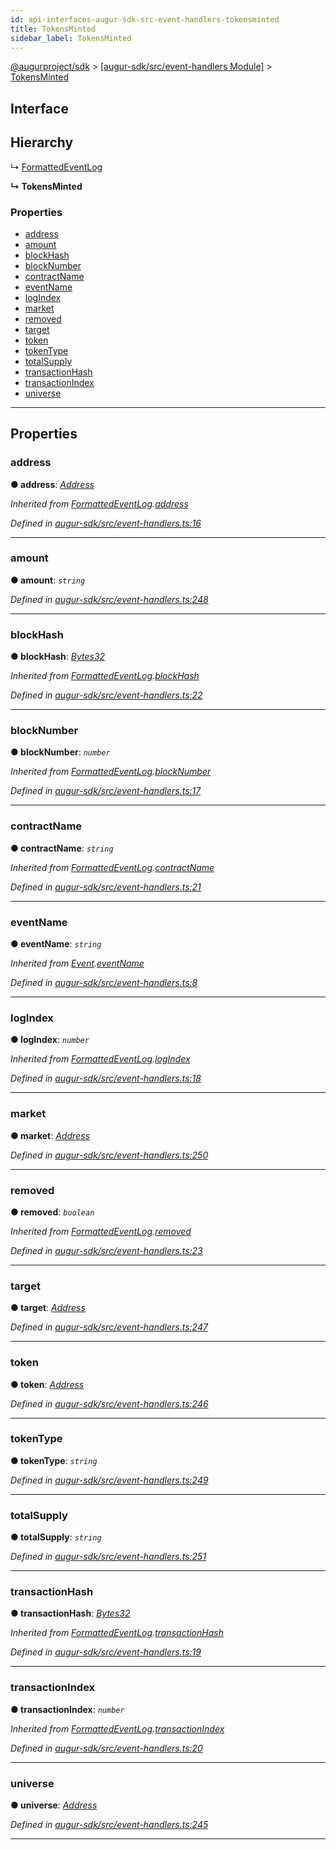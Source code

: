 ```yaml
---
id: api-interfaces-augur-sdk-src-event-handlers-tokensminted
title: TokensMinted
sidebar_label: TokensMinted
---
```


[@augurproject/sdk](api-readme.md) > [[augur-sdk/src/event-handlers Module]](api-modules-augur-sdk-src-event-handlers-module.md) > [TokensMinted](api-interfaces-augur-sdk-src-event-handlers-tokensminted.md)

## Interface

## Hierarchy

↳  [FormattedEventLog](api-interfaces-augur-sdk-src-event-handlers-formattedeventlog.md)

**↳ TokensMinted**

### Properties

* [address](api-interfaces-augur-sdk-src-event-handlers-tokensminted.md#address)
* [amount](api-interfaces-augur-sdk-src-event-handlers-tokensminted.md#amount)
* [blockHash](api-interfaces-augur-sdk-src-event-handlers-tokensminted.md#blockhash)
* [blockNumber](api-interfaces-augur-sdk-src-event-handlers-tokensminted.md#blocknumber)
* [contractName](api-interfaces-augur-sdk-src-event-handlers-tokensminted.md#contractname)
* [eventName](api-interfaces-augur-sdk-src-event-handlers-tokensminted.md#eventname)
* [logIndex](api-interfaces-augur-sdk-src-event-handlers-tokensminted.md#logindex)
* [market](api-interfaces-augur-sdk-src-event-handlers-tokensminted.md#market)
* [removed](api-interfaces-augur-sdk-src-event-handlers-tokensminted.md#removed)
* [target](api-interfaces-augur-sdk-src-event-handlers-tokensminted.md#target)
* [token](api-interfaces-augur-sdk-src-event-handlers-tokensminted.md#token)
* [tokenType](api-interfaces-augur-sdk-src-event-handlers-tokensminted.md#tokentype)
* [totalSupply](api-interfaces-augur-sdk-src-event-handlers-tokensminted.md#totalsupply)
* [transactionHash](api-interfaces-augur-sdk-src-event-handlers-tokensminted.md#transactionhash)
* [transactionIndex](api-interfaces-augur-sdk-src-event-handlers-tokensminted.md#transactionindex)
* [universe](api-interfaces-augur-sdk-src-event-handlers-tokensminted.md#universe)

---

## Properties

<a id="address"></a>

###  address

**● address**: *[Address](api-modules-augur-sdk-src-event-handlers-module.md#address)*

*Inherited from [FormattedEventLog](api-interfaces-augur-sdk-src-event-handlers-formattedeventlog.md).[address](api-interfaces-augur-sdk-src-event-handlers-formattedeventlog.md#address)*

*Defined in [augur-sdk/src/event-handlers.ts:16](https://github.com/AugurProject/augur/blob/0787bf1a23/packages/augur-sdk/src/event-handlers.ts#L16)*

___
<a id="amount"></a>

###  amount

**● amount**: *`string`*

*Defined in [augur-sdk/src/event-handlers.ts:248](https://github.com/AugurProject/augur/blob/0787bf1a23/packages/augur-sdk/src/event-handlers.ts#L248)*

___
<a id="blockhash"></a>

###  blockHash

**● blockHash**: *[Bytes32](api-modules-augur-sdk-src-event-handlers-module.md#bytes32)*

*Inherited from [FormattedEventLog](api-interfaces-augur-sdk-src-event-handlers-formattedeventlog.md).[blockHash](api-interfaces-augur-sdk-src-event-handlers-formattedeventlog.md#blockhash)*

*Defined in [augur-sdk/src/event-handlers.ts:22](https://github.com/AugurProject/augur/blob/0787bf1a23/packages/augur-sdk/src/event-handlers.ts#L22)*

___
<a id="blocknumber"></a>

###  blockNumber

**● blockNumber**: *`number`*

*Inherited from [FormattedEventLog](api-interfaces-augur-sdk-src-event-handlers-formattedeventlog.md).[blockNumber](api-interfaces-augur-sdk-src-event-handlers-formattedeventlog.md#blocknumber)*

*Defined in [augur-sdk/src/event-handlers.ts:17](https://github.com/AugurProject/augur/blob/0787bf1a23/packages/augur-sdk/src/event-handlers.ts#L17)*

___
<a id="contractname"></a>

###  contractName

**● contractName**: *`string`*

*Inherited from [FormattedEventLog](api-interfaces-augur-sdk-src-event-handlers-formattedeventlog.md).[contractName](api-interfaces-augur-sdk-src-event-handlers-formattedeventlog.md#contractname)*

*Defined in [augur-sdk/src/event-handlers.ts:21](https://github.com/AugurProject/augur/blob/0787bf1a23/packages/augur-sdk/src/event-handlers.ts#L21)*

___
<a id="eventname"></a>

###  eventName

**● eventName**: *`string`*

*Inherited from [Event](api-interfaces-augur-sdk-src-event-handlers-event.md).[eventName](api-interfaces-augur-sdk-src-event-handlers-event.md#eventname)*

*Defined in [augur-sdk/src/event-handlers.ts:8](https://github.com/AugurProject/augur/blob/0787bf1a23/packages/augur-sdk/src/event-handlers.ts#L8)*

___
<a id="logindex"></a>

###  logIndex

**● logIndex**: *`number`*

*Inherited from [FormattedEventLog](api-interfaces-augur-sdk-src-event-handlers-formattedeventlog.md).[logIndex](api-interfaces-augur-sdk-src-event-handlers-formattedeventlog.md#logindex)*

*Defined in [augur-sdk/src/event-handlers.ts:18](https://github.com/AugurProject/augur/blob/0787bf1a23/packages/augur-sdk/src/event-handlers.ts#L18)*

___
<a id="market"></a>

###  market

**● market**: *[Address](api-modules-augur-sdk-src-event-handlers-module.md#address)*

*Defined in [augur-sdk/src/event-handlers.ts:250](https://github.com/AugurProject/augur/blob/0787bf1a23/packages/augur-sdk/src/event-handlers.ts#L250)*

___
<a id="removed"></a>

###  removed

**● removed**: *`boolean`*

*Inherited from [FormattedEventLog](api-interfaces-augur-sdk-src-event-handlers-formattedeventlog.md).[removed](api-interfaces-augur-sdk-src-event-handlers-formattedeventlog.md#removed)*

*Defined in [augur-sdk/src/event-handlers.ts:23](https://github.com/AugurProject/augur/blob/0787bf1a23/packages/augur-sdk/src/event-handlers.ts#L23)*

___
<a id="target"></a>

###  target

**● target**: *[Address](api-modules-augur-sdk-src-event-handlers-module.md#address)*

*Defined in [augur-sdk/src/event-handlers.ts:247](https://github.com/AugurProject/augur/blob/0787bf1a23/packages/augur-sdk/src/event-handlers.ts#L247)*

___
<a id="token"></a>

###  token

**● token**: *[Address](api-modules-augur-sdk-src-event-handlers-module.md#address)*

*Defined in [augur-sdk/src/event-handlers.ts:246](https://github.com/AugurProject/augur/blob/0787bf1a23/packages/augur-sdk/src/event-handlers.ts#L246)*

___
<a id="tokentype"></a>

###  tokenType

**● tokenType**: *`string`*

*Defined in [augur-sdk/src/event-handlers.ts:249](https://github.com/AugurProject/augur/blob/0787bf1a23/packages/augur-sdk/src/event-handlers.ts#L249)*

___
<a id="totalsupply"></a>

###  totalSupply

**● totalSupply**: *`string`*

*Defined in [augur-sdk/src/event-handlers.ts:251](https://github.com/AugurProject/augur/blob/0787bf1a23/packages/augur-sdk/src/event-handlers.ts#L251)*

___
<a id="transactionhash"></a>

###  transactionHash

**● transactionHash**: *[Bytes32](api-modules-augur-sdk-src-event-handlers-module.md#bytes32)*

*Inherited from [FormattedEventLog](api-interfaces-augur-sdk-src-event-handlers-formattedeventlog.md).[transactionHash](api-interfaces-augur-sdk-src-event-handlers-formattedeventlog.md#transactionhash)*

*Defined in [augur-sdk/src/event-handlers.ts:19](https://github.com/AugurProject/augur/blob/0787bf1a23/packages/augur-sdk/src/event-handlers.ts#L19)*

___
<a id="transactionindex"></a>

###  transactionIndex

**● transactionIndex**: *`number`*

*Inherited from [FormattedEventLog](api-interfaces-augur-sdk-src-event-handlers-formattedeventlog.md).[transactionIndex](api-interfaces-augur-sdk-src-event-handlers-formattedeventlog.md#transactionindex)*

*Defined in [augur-sdk/src/event-handlers.ts:20](https://github.com/AugurProject/augur/blob/0787bf1a23/packages/augur-sdk/src/event-handlers.ts#L20)*

___
<a id="universe"></a>

###  universe

**● universe**: *[Address](api-modules-augur-sdk-src-event-handlers-module.md#address)*

*Defined in [augur-sdk/src/event-handlers.ts:245](https://github.com/AugurProject/augur/blob/0787bf1a23/packages/augur-sdk/src/event-handlers.ts#L245)*

___

